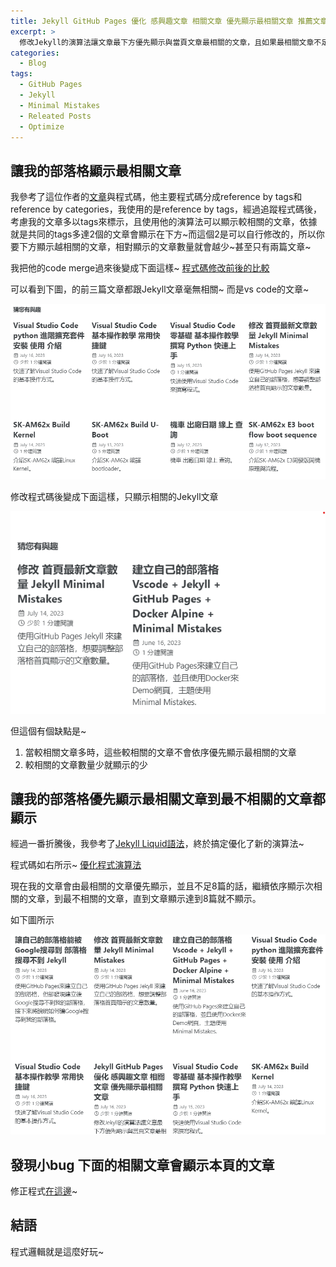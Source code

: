 ```yaml
---
title: Jekyll GitHub Pages 優化 感興趣文章 相關文章 優先顯示最相關文章 推薦文章
excerpt: >
  修改Jekyll的演算法讓文章最下方優先顯示與當頁文章最相關的文章，且如果最相關文章不足還會依序顯示次相關文章。
categories:
  - Blog
tags:
  - GitHub Pages
  - Jekyll
  - Minimal Mistakes
  - Releated Posts
  - Optimize
---
```

## 讓我的部落格顯示最相關文章
我參考了這位作者的[文章](https://blog.webjeda.com/jekyll-related-posts/)與程式碼，他主要程式碼分成reference by tags和reference by categories，我使用的是reference by tags，經過追蹤程式碼後，考慮我的文章多以tags來標示，且使用他的演算法可以顯示較相關的文章，依據就是共同的tags多達2個的文章會顯示在下方~而這個2是可以自行修改的，所以你要下方顯示越相關的文章，相對顯示的文章數量就會越少~甚至只有兩篇文章~

我把他的code merge過來後變成下面這樣~
[程式碼修改前後的比較](https://github.com/mmistakes/minimal-mistakes/commit/c5bc25ffffaa7050be866488a9092fcaccce9263)

可以看到下圖，的前三篇文章都跟Jekyll文章毫無相關~
而是vs code的文章~

![releated_posts_notags](/assets/images/releated_posts_notags.png)



修改程式碼後變成下面這樣，只顯示相關的Jekyll文章

![releated_posts_by_2_tags](/assets/images/releated_posts_by_2_tags.png)

但這個有個缺點是~
1. 當較相關文章多時，這些較相關的文章不會依序優先顯示最相關的文章
2. 較相關的文章數量少就顯示的少

## 讓我的部落格優先顯示最相關文章到最不相關的文章都顯示

經過一番折騰後，我參考了[Jekyll Liquid語法](https://shopify.github.io/liquid/)，終於搞定優化了新的演算法~

程式碼如右所示~
[優化程式演算法](https://github.com/mmistakes/minimal-mistakes/commit/81e166acf4c61a55373e42bb672d136e878fb2cb)

現在我的文章會由最相關的文章優先顯示，並且不足8篇的話，繼續依序顯示次相關的文章，到最不相關的文章，直到文章顯示達到8篇就不顯示。

如下圖所示

![releated_posts_tags_complete](/assets/images/releated_posts_tags_complete.png)

## 發現小bug 下面的相關文章會顯示本頁的文章

修正程式[在這邊](https://github.com/mmistakes/minimal-mistakes/commit/b03684cfc2f87ffae893833bbe31d0b3c622144c)~

## 結語
程式邏輯就是這麼好玩~